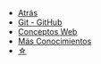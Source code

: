 * <a href="javascript:history.back()">Atrás</a>
* [Git - GitHub](/curso/ns/git/)
* [Conceptos Web](/c/)
* [Más Conocimientos](https://sidval.github.io/conocimientos/)
* [☆](/medium.md#estrella)
